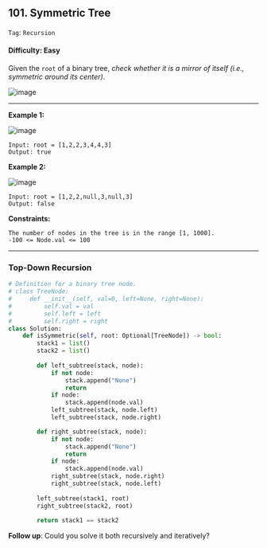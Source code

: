 ## 101. Symmetric Tree

```Tag```: ```Recursion```

#### Difficulty: Easy

Given the ```root``` of a binary tree, _check whether it is a mirror of itself (i.e., symmetric around its center)_.

![image](https://user-images.githubusercontent.com/35042430/214945564-3d15c64d-d80d-4553-b555-90e7ea1b45d3.png)

---

__Example 1:__

![image](https://assets.leetcode.com/uploads/2021/02/19/symtree1.jpg)
```
Input: root = [1,2,2,3,4,4,3]
Output: true
```

__Example 2:__

![image](https://assets.leetcode.com/uploads/2021/02/19/symtree2.jpg)
```
Input: root = [1,2,2,null,3,null,3]
Output: false
```

__Constraints:__
```
The number of nodes in the tree is in the range [1, 1000].
-100 <= Node.val <= 100
```

---

### Top-Down Recursion

```Python
# Definition for a binary tree node.
# class TreeNode:
#     def __init__(self, val=0, left=None, right=None):
#         self.val = val
#         self.left = left
#         self.right = right
class Solution:
    def isSymmetric(self, root: Optional[TreeNode]) -> bool:
        stack1 = list()
        stack2 = list()
        
        def left_subtree(stack, node):
            if not node:
                stack.append("None")
                return
            if node:
                stack.append(node.val)
            left_subtree(stack, node.left)
            left_subtree(stack, node.right)

        def right_subtree(stack, node):
            if not node:
                stack.append("None")
                return
            if node:
                stack.append(node.val)
            right_subtree(stack, node.right)
            right_subtree(stack, node.left)
        
        left_subtree(stack1, root)
        right_subtree(stack2, root)
        
        return stack1 == stack2
```


__Follow up__: Could you solve it both recursively and iteratively?
